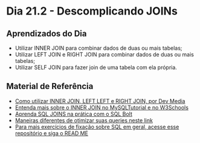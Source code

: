# Dia 21.2 - Descomplicando JOINs

## Aprendizados do Dia

- Utilizar INNER JOIN para combinar dados de duas ou mais tabelas;
- Utilizar LEFT JOIN e RIGHT JOIN para combinar dados de duas ou mais tabelas;
- Utilizar SELF JOIN para fazer join de uma tabela com ela própria.

## Material de Referência

- [Como utilizar INNER JOIN, LEFT LEFT e RIGHT JOIN, por Dev Media](https://www.devmedia.com.br/clausulas-inner-join-left-join-e-right-join-no-sql-server/18930)
- [Entenda mais sobre o INNER JOIN no MySQLTutorial e no W3Schools](https://www.mysqltutorial.org/mysql-inner-join.aspx)
- [Aprenda SQL JOINS na prática com o SQL Bolt](https://sqlbolt.com/lesson/select_queries_with_joins)
- [Maneiras diferentes de otimizar suas queries neste link](https://dev.mysql.com/doc/refman/8.0/en/optimization.html)
- [Para mais exercícios de fixação sobre SQL em geral, acesse esse repositório e siga o READ ME](https://github.com/XD-DENG/SQL-exercise)
